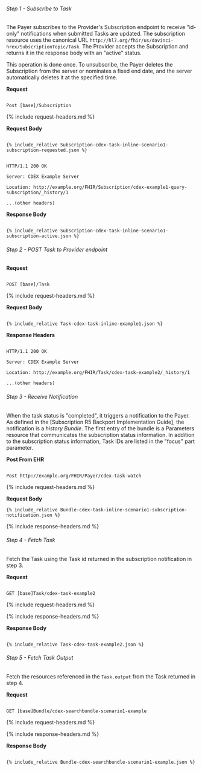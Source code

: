
###### Step 1 - Subscribe to Task

The Payer subscribes to the Provider's Subscription endpoint to receive "id-only" notifications when submitted Tasks are updated. The subscription resource uses the canonical URL `http://hl7.org/fhir/us/davinci-hrex/SubscriptionTopic/Task`. The Provider accepts the Subscription and returns it in the response body with an "active" status. 

This operation is done once. To unsubscribe, the Payer deletes the Subscription from the server or nominates a fixed end date, and the server automatically deletes it at the specified time.


**Request**

~~~

Post [base]/Subscription

~~~


{% include request-headers.md %}


**Request Body**


~~~

{% include_relative Subscription-cdex-task-inline-scenario1-subscription-requested.json %}

~~~


~~~

HTTP/1.1 200 OK

Server: CDEX Example Server

Location: http://example.org/FHIR/Subscription/cdex-example1-query-subscription/_history/1

...(other headers)

~~~


**Response Body**


~~~

{% include_relative Subscription-cdex-task-inline-scenario1-subscription-active.json %}

~~~


###### Step 2 - POST Task to Provider endpoint


**Request**

~~~

POST [base]/Task

~~~


{% include request-headers.md %}


**Request Body**


~~~

{% include_relative Task-cdex-task-inline-example1.json %}

~~~


**Response Headers**


~~~

HTTP/1.1 200 OK

Server: CDEX Example Server

Location: http://example.org/FHIR/Task/cdex-task-example2/_history/1

...(other headers)

~~~




###### Step 3 - Receive Notification

When the task status is "completed", it triggers a notification to the Payer. As defined in the [Subscription R5 Backport Implementation Guide], the notification is a *history Bundle*. The first entry of the bundle is a Parameters resource that communicates the subscription status information. In addition to the subscription status information, Task IDs are listed in the "focus" part parameter.


**Post From EHR**

~~~

Post http://example.org/FHIR/Payer/cdex-task-watch

~~~

{% include request-headers.md %}


**Request Body**

~~~
{% include_relative Bundle-cdex-task-inline-scenario1-subscription-notification.json %}
~~~

{% include response-headers.md %}


###### Step 4 - Fetch Task

Fetch the Task using the Task id returned in the subscription notification in step 3.

**Request**

~~~

GET [base]Task/cdex-task-example2

~~~


{% include request-headers.md %}


{% include response-headers.md %}


**Response Body**


~~~

{% include_relative Task-cdex-task-example2.json %}

~~~


###### Step 5 - Fetch Task Output

Fetch the resources referenced in the `Task.output` from the Task returned in step 4.


**Request**

~~~

GET [base]Bundle/cdex-searchbundle-scenario1-example

~~~


{% include request-headers.md %}


{% include response-headers.md %}


**Response Body**


~~~

{% include_relative Bundle-cdex-searchbundle-scenario1-example.json %}

~~~
